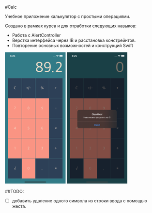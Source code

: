 #Calc

Учебное приложение калькулятор с простыми операциями.

Создано в рамках курса и для отработки следующих навыков:
- Работа с AlertController
- Верстка интерфейса через IB и расстановка констрейнтов. 
- Повторение основных возможностей и конструкций Swift


<p float="left">
    <img src="assets/calc-example.png" alt="drawing" width="200" />
    <img src="assets/calc-example1.png" alt="drawing" width="200" />
</p>


##TODO:
- [ ] добавить удаление одного символа из строки ввода с помощью жеста.
